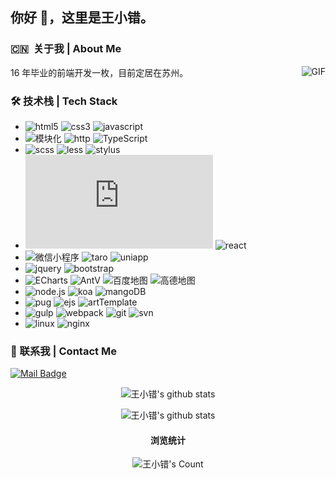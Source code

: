 ## 你好 👋，这里是王小错。

### 🇨🇳 ‍ 关于我 | About Me

<img align="right" alt="GIF" src="https://media.giphy.com/media/836HiJc7pgzy8iNXCn/giphy.gif" />

16 年毕业的前端开发一枚，目前定居在苏州。

### 🛠 技术栈 | Tech Stack

- ![html5](https://img.shields.io/badge/-html5-333333?style=flat&logo=html5) ![css3](https://img.shields.io/badge/-css3-333333?style=flat&logo=css3) ![javascript](https://img.shields.io/badge/-es5/6-333333?style=flat&logo=javascript)
- ![模块化](https://img.shields.io/badge/-模块化-333333?style=flat) ![http](https://img.shields.io/badge/-http-333333?style=flat) ![TypeScript](https://img.shields.io/badge/-TypeScript-333333?style=flat&logo=TypeScript)
- ![scss](https://img.shields.io/badge/-scss-333333?style=flat&logo=sass) ![less](https://img.shields.io/badge/-less-333333?style=flat&logo=less) ![stylus](https://img.shields.io/badge/-stylus-333333?style=flat&logo=stylus)
- ![vue](https://img.shields.io/badge/-vue全家桶-333333?style=flat&logo=vue.js) ![react](https://img.shields.io/badge/-react全家桶-333333?style=flat&logo=react)
- ![微信小程序](https://img.shields.io/badge/-微信小程序-333333?style=flat&logo=wechat) ![taro](https://img.shields.io/badge/-taro-333333?style=flat) ![uniapp](https://img.shields.io/badge/-uniapp-333333?style=flat)
- ![jquery](https://img.shields.io/badge/-jquery-333333?style=flat&logo=jquery) ![bootstrap](https://img.shields.io/badge/-bootstrap-333333?style=flat&logo=bootstrap)
- ![ECharts](https://img.shields.io/badge/-ECharts-333333?style=flat&logo=apache) ![AntV](https://img.shields.io/badge/-antV-333333?style=flat&logo=ant-design) ![百度地图](https://img.shields.io/badge/-百度地图-333333?style=flat&logo=baidu) ![高德地图](https://img.shields.io/badge/-高德地图-333333?style=flat)
- ![node.js](https://img.shields.io/badge/-node.js-333333?style=flat&logo=node.js) ![koa](https://img.shields.io/badge/-koa-333333?style=flat) ![mangoDB](https://img.shields.io/badge/-mangoDB-333333?style=flat&logo=mangoDB)
- ![pug](https://img.shields.io/badge/-pug-333333?style=flat&logo=pug) ![ejs](https://img.shields.io/badge/-ejs-333333?style=flat) ![artTemplate](https://img.shields.io/badge/-artTemplate-333333?style=flat)
- ![gulp](https://img.shields.io/badge/-gulp-333333?style=flat&logo=gulp) ![webpack](https://img.shields.io/badge/-webpack-333333?style=flat&logo=webpack) ![git](https://img.shields.io/badge/-git-333333?style=flat&logo=git) ![svn](https://img.shields.io/badge/-svn-333333?style=flat)
- ![linux](https://img.shields.io/badge/-linux-333333?style=flat&logo=linux) ![nginx](https://img.shields.io/badge/-nginx-333333?style=flat&logo=nginx)

### 📧 联系我 | Contact Me

[![Mail Badge](https://img.shields.io/badge/Email-xiaocuo.wang@outlook.com-dd6387?style=flat&logoColor=white&link=mailto:xiaocuo.wang@outlook.com)](mailto:xiaocuo.wang@outlook.com)

<p align="center">
  <img src="https://github-readme-stats.vercel.app/api?username=wangxiaocuo&theme=dracula&show_icons=true" alt="王小错's github stats" />
</p>

<p align="center">
  <img src="https://github-readme-stats.vercel.app/api/top-langs/?username=wangxiaocuo&theme=dracula&show_icons=true" alt="王小错's github stats" />
</p>

<h4 align="center">浏览统计</h4>
<p align="center">
  <img src="https://profile-counter.glitch.me/{wangxiaocuo}/count.svg" alt="王小错's Count" />
</p>
